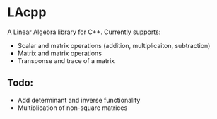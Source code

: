 # LAcpp
A Linear Algebra library for C++.
Currently supports:
* Scalar and matrix operations (addition, multiplicaiton, subtraction)
* Matrix and matrix operations
* Transponse and trace of a matrix

## Todo:
* Add determinant and inverse functionality
* Multiplication of non-square matrices
